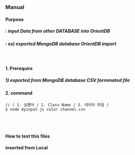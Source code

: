 ### Manual

#### Purpose
##### : input Data from other DATABASE into OrientDB
##### : ex) exported MongoDB database OrientDB import
<br>

####  1. Prerequire  

##### 1) exported from MongoDB database CSV formmated file

#### 2. command
```
// ( 1. 실행어 / 2. Class Name / 3. 데이타 파일 )
$ node myinput.js color channel.csv  
```



<br>
<br>

#### How to test this files
#### inserted from Local
